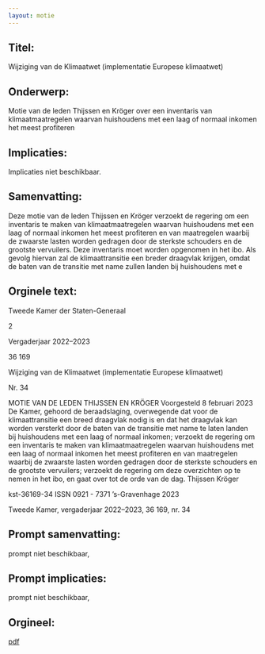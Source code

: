 ```yaml
---
layout: motie
---
```

## Titel:
Wijziging van de Klimaatwet (implementatie Europese klimaatwet)
## Onderwerp:
Motie van de leden Thijssen en Kröger over een inventaris van klimaatmaatregelen waarvan huishoudens met een laag of normaal inkomen het meest profiteren
## Implicaties:
Implicaties niet beschikbaar.
## Samenvatting:

Deze motie van de leden Thijssen en Kröger verzoekt de regering om een inventaris te maken van klimaatmaatregelen waarvan huishoudens met een laag of normaal inkomen het meest profiteren en van maatregelen waarbij de zwaarste lasten worden gedragen door de sterkste schouders en de grootste vervuilers. Deze inventaris moet worden opgenomen in het ibo. Als gevolg hiervan zal de klimaattransitie een breder draagvlak krijgen, omdat de baten van de transitie met name zullen landen bij huishoudens met e
## Orginele text:


Tweede Kamer der Staten-Generaal

2

Vergaderjaar 2022–2023

36 169

Wijziging van de Klimaatwet (implementatie
Europese klimaatwet)

Nr. 34

MOTIE VAN DE LEDEN THIJSSEN EN KRÖGER
Voorgesteld 8 februari 2023
De Kamer,
gehoord de beraadslaging,
overwegende dat voor de klimaattransitie een breed draagvlak nodig is en
dat het draagvlak kan worden versterkt door de baten van de transitie met
name te laten landen bij huishoudens met een laag of normaal inkomen;
verzoekt de regering om een inventaris te maken van klimaatmaatregelen
waarvan huishoudens met een laag of normaal inkomen het meest
profiteren en van maatregelen waarbij de zwaarste lasten worden
gedragen door de sterkste schouders en de grootste vervuilers;
verzoekt de regering om deze overzichten op te nemen in het ibo,
en gaat over tot de orde van de dag.
Thijssen
Kröger

kst-36169-34
ISSN 0921 - 7371
’s-Gravenhage 2023

Tweede Kamer, vergaderjaar 2022–2023, 36 169, nr. 34


## Prompt samenvatting:
prompt niet beschikbaar,

## Prompt implicaties:
prompt niet beschikbaar,
## Orgineel:
[pdf](https://gegevensmagazijn.tweedekamer.nl/OData/v4/2.0/Document(b5bca4ca-836b-4bf8-950a-e271cdc1801e)/resource)
